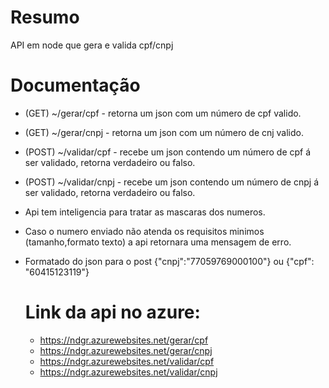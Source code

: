 # Resumo
API em node que gera e valida cpf/cnpj

# Documentação

- (GET)  ~/gerar/cpf    - retorna um json com um número de cpf valido.
- (GET)  ~/gerar/cnpj   - retorna um json com um número de cnj valido.
- (POST) ~/validar/cpf  - recebe um json contendo um número de cpf á ser validado, retorna verdadeiro ou falso.
- (POST) ~/validar/cnpj - recebe um json contendo um número de cnpj á ser validado, retorna verdadeiro ou falso.

- Api tem inteligencia para tratar as mascaras dos numeros.
- Caso o numero enviado não atenda os requisitos minimos (tamanho,formato texto) a api retornara uma mensagem de erro.
- Formatado do json para o post
  {"cnpj":"77059769000100"} ou {"cpf": "60415123119"}
  
  # Link da api no azure: 
    - https://ndgr.azurewebsites.net/gerar/cpf
    - https://ndgr.azurewebsites.net/gerar/cnpj
    - https://ndgr.azurewebsites.net/validar/cpf
    - https://ndgr.azurewebsites.net/validar/cnpj

